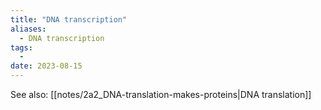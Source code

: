 ```yaml
---
title: "DNA transcription"
aliases:
  - DNA transcription
tags:
  - 
date: 2023-08-15
---
```


See also: [[notes/2a2_DNA-translation-makes-proteins|DNA translation]]